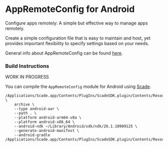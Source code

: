 # AppRemoteConfig for Android

Configure apps remotely: A simple but effective way to manage apps remotely.

Create a simple configuration file that is easy to maintain and host, yet provides important flexibility to specify settings based on your needs.

General info about AppRemoteConfig can be found [here](https://github.com/egeniq/app-remote-config).

### Build Instructions

WORK IN PROGRESS

You can compile the `AppRemoteConfig` module for Android using [Scade](https://www.scade.io).

    /Applications/Scade.app/Contents/PlugIns/ScadeSDK.plugin/Contents/Resources/Libraries/scd/bin/scd \
        archive \
        --type android-aar \
        --path . \
        --platform android-arm64-v8a \
        --platform android-x86_64 \
        --android-ndk ~/Library/Android/sdk/ndk/26.1.10909125 \
        --generate-android-manifest \
        --android-gradle /Applications/Scade.app/Contents/PlugIns/ScadeSDK.plugin/Contents/Resources/Libraries/ScadeSDK/thirdparty/gradle
